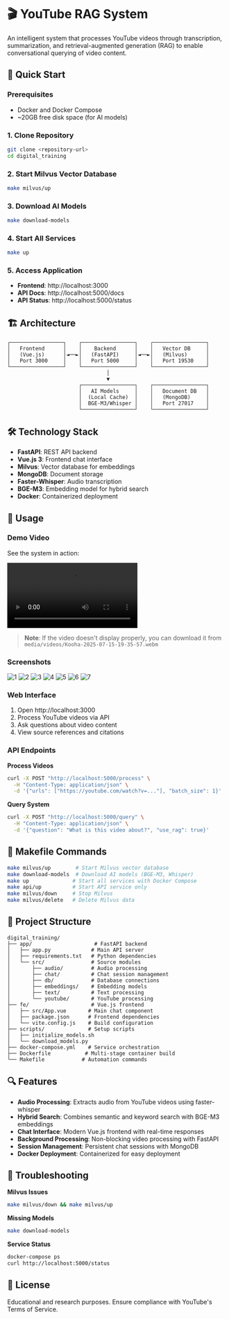 # 🎬 YouTube RAG System

An intelligent system that processes YouTube videos through transcription, summarization, and retrieval-augmented generation (RAG) to enable conversational querying of video content.

## 🚀 **Quick Start**

### Prerequisites
- Docker and Docker Compose
- ~20GB free disk space (for AI models)

### 1. Clone Repository
```bash
git clone <repository-url>
cd digital_training
```

### 2. Start Milvus Vector Database
```bash
make milvus/up
```

### 3. Download AI Models
```bash
make download-models
```

### 4. Start All Services
```bash
make up
```

### 5. Access Application
- **Frontend**: http://localhost:3000
- **API Docs**: http://localhost:5000/docs
- **API Status**: http://localhost:5000/status

## 🏗️ **Architecture**

```
┌─────────────────┐    ┌─────────────────┐    ┌─────────────────┐
│   Frontend      │    │    Backend      │    │   Vector DB     │
│   (Vue.js)      │◄──►│   (FastAPI)     │◄──►│   (Milvus)      │
│   Port 3000     │    │   Port 5000     │    │   Port 19530    │
└─────────────────┘    └─────────────────┘    └─────────────────┘
                                │
                                ▼
                       ┌─────────────────┐    ┌─────────────────┐
                       │   AI Models     │    │   Document DB   │
                       │  (Local Cache)  │    │   (MongoDB)     │
                       │  BGE-M3/Whisper │    │   Port 27017    │
                       └─────────────────┘    └─────────────────┘
```

## 🛠️ **Technology Stack**

- **FastAPI**: REST API backend
- **Vue.js 3**: Frontend chat interface
- **Milvus**: Vector database for embeddings
- **MongoDB**: Document storage
- **Faster-Whisper**: Audio transcription
- **BGE-M3**: Embedding model for hybrid search
- **Docker**: Containerized deployment

## 📖 **Usage**

### Demo Video
See the system in action:

![Demo Video](media/videos/Kooha-2025-07-15-19-35-57.webm)

> **Note**: If the video doesn't display properly, you can download it from `media/videos/Kooha-2025-07-15-19-35-57.webm`

###  Screenshots
![1](media/png/1.png)
![2](media/png/2.png)
![3](media/png/3.png)
![4](media/png/4.png)
![5](media/png/5.png)
![6](media/png/6.png)
![7](media/png/7.png)

### Web Interface
1. Open http://localhost:3000
2. Process YouTube videos via API
3. Ask questions about video content
4. View source references and citations

### API Endpoints

**Process Videos**
```bash
curl -X POST "http://localhost:5000/process" \
  -H "Content-Type: application/json" \
  -d '{"urls": ["https://youtube.com/watch?v=..."], "batch_size": 1}'
```

**Query System**
```bash
curl -X POST "http://localhost:5000/query" \
  -H "Content-Type: application/json" \
  -d '{"question": "What is this video about?", "use_rag": true}'
```

## 🔧 **Makefile Commands**

```bash
make milvus/up        # Start Milvus vector database
make download-models  # Download AI models (BGE-M3, Whisper)
make up              # Start all services with Docker Compose
make api/up          # Start API service only
make milvus/down     # Stop Milvus
make milvus/delete   # Delete Milvus data
```

## 📁 **Project Structure**

```
digital_training/
├── app/                    # FastAPI backend
│   ├── app.py             # Main API server
│   ├── requirements.txt   # Python dependencies
│   └── src/               # Source modules
│       ├── audio/         # Audio processing
│       ├── chat/          # Chat session management
│       ├── db/            # Database connections
│       ├── embeddings/    # Embedding models
│       ├── text/          # Text processing
│       └── youtube/       # YouTube processing
├── fe/                    # Vue.js frontend
│   ├── src/App.vue       # Main chat component
│   ├── package.json      # Frontend dependencies
│   └── vite.config.js    # Build configuration
├── scripts/              # Setup scripts
│   ├── initialize_models.sh
│   └── download_models.py
├── docker-compose.yml    # Service orchestration
├── Dockerfile           # Multi-stage container build
└── Makefile            # Automation commands
```

## 🔍 **Features**

- **Audio Processing**: Extracts audio from YouTube videos using faster-whisper
- **Hybrid Search**: Combines semantic and keyword search with BGE-M3 embeddings
- **Chat Interface**: Modern Vue.js frontend with real-time responses
- **Background Processing**: Non-blocking video processing with FastAPI
- **Session Management**: Persistent chat sessions with MongoDB
- **Docker Deployment**: Containerized for easy deployment

## 🚨 **Troubleshooting**

**Milvus Issues**
```bash
make milvus/down && make milvus/up
```

**Missing Models**
```bash
make download-models
```

**Service Status**
```bash
docker-compose ps
curl http://localhost:5000/status
```

## 📄 **License**

Educational and research purposes. Ensure compliance with YouTube's Terms of Service.